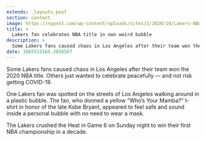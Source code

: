 ```yaml
--- 
extends: _layouts.post 
section: content 
image: https://nypost.com/wp-content/uploads/sites/2/2020/10/Lakers-NBA-title-fan-bubble-celebration.jpg?quality=90&strip=all&w=1200 
title: > 
  Lakers fan celebrates NBA title in own weird bubble 
description: > 
  Some Lakers fans caused chaos in Los Angeles after their team won the 2020 NBA title.Others just wanted to celebrate peacefully — and not risk getting COVID-19.One Lakers fan was spotted on the streets of Los Angeles walking around in a plastic bubble.The fan, who donned a yellow “Who’s Your Mamba?” t-shirt in honor of the late Kobe Bryant, appeared to feel safe and sound inside a personal bubble with no need to wear a mask.The Lakers crushed the Heat in Game 6 on Sunday night to win their first NBA championship in a decade. 
date: 1602515165.2856567 
--- 
```

Some Lakers fans caused chaos in Los Angeles after their team won the 2020 NBA title. Others just wanted to celebrate peacefully — and not risk getting COVID-19.

One Lakers fan was spotted on the streets of Los Angeles walking around in a plastic bubble. The fan, who donned a yellow “Who’s Your Mamba?” t-shirt in honor of the late Kobe Bryant, appeared to feel safe and sound inside a personal bubble with no need to wear a mask.

The Lakers crushed the Heat in Game 6 on Sunday night to win their first NBA championship in a decade.